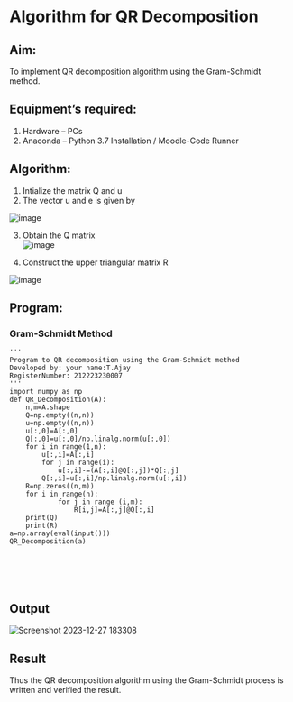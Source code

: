 # Algorithm for QR Decomposition
## Aim:
To implement QR decomposition algorithm using the Gram-Schmidt method.
## Equipment’s required:
1.	Hardware – PCs
2.	Anaconda – Python 3.7 Installation / Moodle-Code Runner
## Algorithm:
1.	Intialize the matrix Q and u
2.	The vector u and e is given by

![image](https://github.com/Ajayreddy-2006/QRdecomposition/assets/145742508/af5c56e4-e873-45cf-8fe5-031eed6c99ac)


3.	Obtain the Q matrix   
![image](https://github.com/Ajayreddy-2006/QRdecomposition/assets/145742508/9981cb2f-ba61-4a76-b555-c05619714194)

4.	Construct the upper triangular matrix R



![image](https://github.com/Ajayreddy-2006/QRdecomposition/assets/145742508/44c87186-19a4-4cb4-a4c2-1c6a6457ccc1)



## Program:
### Gram-Schmidt Method
```
''' 
Program to QR decomposition using the Gram-Schmidt method
Developed by: your name:T.Ajay
RegisterNumber: 212223230007
'''
import numpy as np
def QR_Decomposition(A):
    n,m=A.shape
    Q=np.empty((n,n))
    u=np.empty((n,n))
    u[:,0]=A[:,0]
    Q[:,0]=u[:,0]/np.linalg.norm(u[:,0])
    for i in range(1,n):
        u[:,i]=A[:,i]
        for j in range(i):
            u[:,i]-=(A[:,i]@Q[:,j])*Q[:,j]
        Q[:,i]=u[:,i]/np.linalg.norm(u[:,i])
    R=np.zeros((n,m))
    for i in range(n):
            for j in range (i,m):
                R[i,j]=A[:,j]@Q[:,i]
    print(Q)
    print(R)
a=np.array(eval(input()))
QR_Decomposition(a)






```

## Output

![Screenshot 2023-12-27 183308](https://github.com/Ajayreddy-2006/QRdecomposition/assets/145742508/0cf9193d-3358-4d8a-a416-eca6e038330a)



## Result
Thus the QR decomposition algorithm using the Gram-Schmidt process is written and verified the result.
